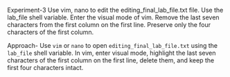 Experiment-3
Use vim, nano to edit the editing_final_lab_file.txt file. Use the lab_file shell 
variable. Enter the visual mode of vim. Remove the last seven characters from the 
first column on the first line. Preserve only the four characters of the first column.

Approach-
Use `vim` or `nano` to open `editing_final_lab_file.txt` using the `lab_file` shell variable. In vim, enter visual mode, highlight the last seven characters of the first column on the first line, delete them, and keep the first four characters intact.

